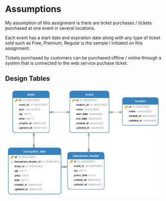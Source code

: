 # Assumptions 

My assumption of this assignment is there are ticket purchases / tickets purchased at one event in several locations.

Each event has a start date and expiration date along with any type of ticket sold such as Free, Premium, Regular is the sample I initiated on this assignment.

Tickets purchased by customers can be purchased offline / online through a system that is connected to the web service puchase ticket.

## Design Tables

![Design Tables](/public/events.png)

